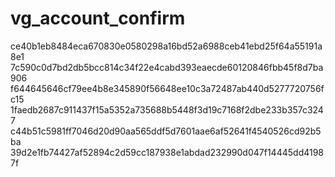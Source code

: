 vg_account_confirm
==================
ce40b1eb8484eca670830e0580298a16bd52a6988ceb41ebd25f64a55191a8e1
7c590c0d7bd2db5bcc814c34f22e4cabd393eaecde60120846fbb45f8d7ba906
f644645646cf79ee4b8e345890f56648ee10c3a72487ab440d5277720756fc15
1faedb2687c911437f15a5352a735688b5448f3d19c7168f2dbe233b357c3247
c44b51c5981ff7046d20d90aa565ddf5d7601aae6af52641f4540526cd92b5ba
39d2e1fb74427af52894c2d59cc187938e1abdad232990d047f14445dd41987f
